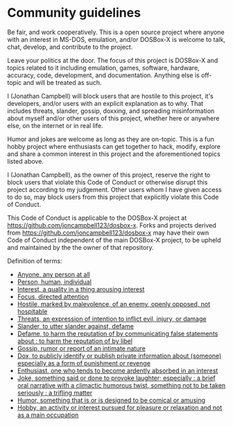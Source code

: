 # Community guidelines

Be fair, and work cooperatively. This is a open source project where anyone with an interest in MS-DOS, emulation, and/or DOSBox-X is welcome to talk, chat, develop, and contribute to the project.

Leave your politics at the door. The focus of this project is DOSBox-X and topics related to it including emulation, games, software, hardware, accuracy, code, development, and documentation. Anything else is off-topic and will be treated as such.

I (Jonathan Campbell) will block users that are hostile to this project, it's developers, and/or users with an explicit explanation as to why. That includes threats, slander, gossip, doxxing, and spreading misinformation about myself and/or other users of this project, whether here or anywhere else, on the internet or in real life.

Humor and jokes are welcome as long as they are on-topic. This is a fun hobby project where enthusiasts can get together to hack, modify, explore and share a common interest in this project and the aforementioned topics listed above.

I (Jonathan Campbell), as the owner of this project, reserve the right to block users that violate this Code of Conduct or otherwise disrupt this project according to my judgement. Other users whom I have given access to do so, may block users from this project that explicitly violate this Code of Conduct.

This Code of Conduct is applicable to the DOSBox-X project at https://github.com/joncampbell123/dosbox-x. Forks and projects derived from https://github.com/joncampbell123/dosbox-x may have their own Code of Conduct independent of the main DOSBox-X project, to be upheld and maintained by the the owner of that repository.

Definition of terms:
* [Anyone, any person at all](https://www.merriam-webster.com/dictionary/anyone)
* [Person, human, individual](https://www.merriam-webster.com/dictionary/person)
* [Interest, a quality in a thing arousing interest](https://www.merriam-webster.com/dictionary/interest)
* [Focus, directed attention](https://www.merriam-webster.com/dictionary/focus)
* [Hostile, marked by malevolence, of an enemy, openly opposed, not hospitable](https://www.merriam-webster.com/dictionary/hostile)
* [Threats, an expression of intention to inflict evil, injury, or damage](https://www.merriam-webster.com/dictionary/threats)
* [Slander, to utter slander against, defame](https://www.merriam-webster.com/dictionary/slander)
* [Defame, to harm the reputation of by communicating false statements about : to harm the reputation of by libel](https://www.merriam-webster.com/dictionary/defame)
* [Gossip, rumor or report of an intimate nature](https://www.merriam-webster.com/dictionary/gossip)
* [Dox, to publicly identify or publish private information about (someone) especially as a form of punishment or revenge](https://www.merriam-webster.com/dictionary/dox)
* [Enthusiast, one who tends to become ardently absorbed in an interest](https://www.merriam-webster.com/dictionary/enthusiast)
* [Joke, something said or done to provoke laughter; especially : a brief oral narrative with a climactic humorous twist, something not to be taken seriously : a trifling matter](https://www.merriam-webster.com/dictionary/joke)
* [Humor, something that is or is designed to be comical or amusing](https://www.merriam-webster.com/dictionary/humor)
* [Hobby, an activity or interest pursued for pleasure or relaxation and not as a main occupation](http://www.dictionary.com/browse/hobby)
